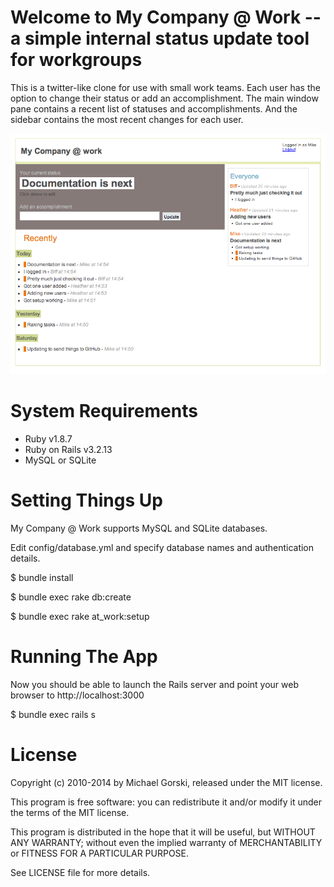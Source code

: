 # Welcome to My Company @ Work -- a simple internal status update tool for workgroups

This is a twitter-like clone for use with small work teams. Each user has the option to change their status or add an accomplishment. The main window pane contains a recent list of statuses and accomplishments. And the sidebar contains the most recent changes for each user.

![Screenshot of At Work](screenshot.png?raw=true)

# System Requirements

* Ruby v1.8.7
* Ruby on Rails v3.2.13
* MySQL or SQLite

# Setting Things Up

My Company @ Work supports MySQL and SQLite databases.

Edit config/database.yml and specify database names and authentication
details.

   $ bundle install

   $ bundle exec rake db:create

   $ bundle exec rake at_work:setup

# Running The App

Now you should be able to launch the Rails server and point your web browser
to http://localhost:3000

   $ bundle exec rails s

# License

Copyright (c) 2010-2014 by Michael Gorski, released under the MIT license.

This program is free software: you can redistribute it and/or modify it
under the terms of the MIT license.

This program is distributed in the hope that it will be useful, but WITHOUT
ANY WARRANTY; without even the implied warranty of MERCHANTABILITY or FITNESS
FOR A PARTICULAR PURPOSE.

See LICENSE file for more details.